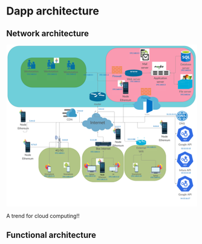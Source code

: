 # Dapp architecture

## Network architecture

![Dapp network architecture](res/Decentralized-web-application-network.png)

A trend for cloud computing!!

## Functional architecture
